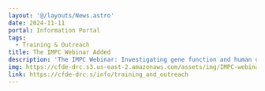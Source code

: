 ```yaml
---
layout: '@/layouts/News.astro'
date: 2024-11-11
portal: Information Portal
tags:
  - Training & Outreach
title: The IMPC Webinar Added
description: 'The IMPC Webinar: Investigating gene function and human disease through data on the IMPC portal will be held on November 20, 2024 at 10:30 AM EST. '
img: https://cfde-drc.s3.us-east-2.amazonaws.com/assets/img/IMPC-webinar-2024.png
link: https://cfde-drc.s/info/training_and_outreach
---
```


